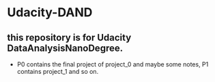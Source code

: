 # Udacity-DAND
## this repository is for Udacity DataAnalysisNanoDegree.
* P0 contains the final project of project_0 and maybe some notes, P1 contains project_1 and so on.


